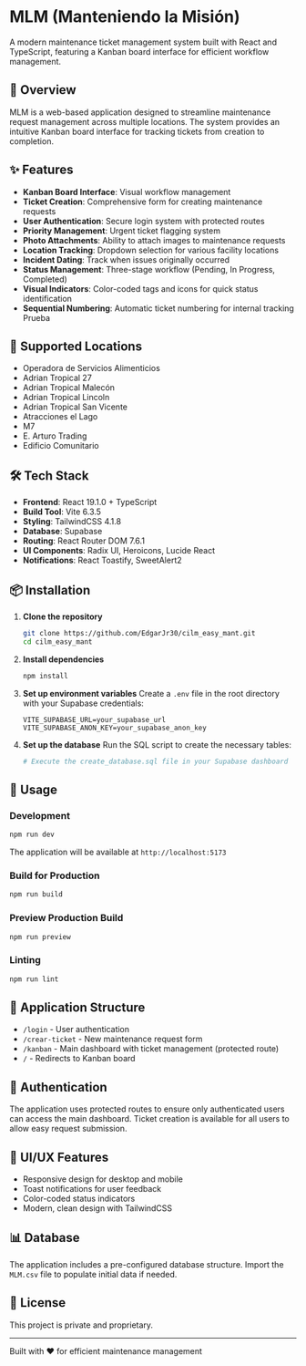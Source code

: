 # MLM (Manteniendo la Misión)

A modern maintenance ticket management system built with React and TypeScript, featuring a Kanban board interface for efficient workflow management.

## 🚀 Overview

MLM is a web-based application designed to streamline maintenance request management across multiple locations. The system provides an intuitive Kanban board interface for tracking tickets from creation to completion.

## ✨ Features

- **Kanban Board Interface**: Visual workflow management
- **Ticket Creation**: Comprehensive form for creating maintenance requests
- **User Authentication**: Secure login system with protected routes
- **Priority Management**: Urgent ticket flagging system
- **Photo Attachments**: Ability to attach images to maintenance requests
- **Location Tracking**: Dropdown selection for various facility locations
- **Incident Dating**: Track when issues originally occurred
- **Status Management**: Three-stage workflow (Pending, In Progress, Completed)
- **Visual Indicators**: Color-coded tags and icons for quick status identification
- **Sequential Numbering**: Automatic ticket numbering for internal tracking
Prueba

## 🏢 Supported Locations

- Operadora de Servicios Alimenticios
- Adrian Tropical 27
- Adrian Tropical Malecón
- Adrian Tropical Lincoln
- Adrian Tropical San Vicente
- Atracciones el Lago
- M7
- E. Arturo Trading
- Edificio Comunitario

## 🛠️ Tech Stack

- **Frontend**: React 19.1.0 + TypeScript
- **Build Tool**: Vite 6.3.5
- **Styling**: TailwindCSS 4.1.8
- **Database**: Supabase
- **Routing**: React Router DOM 7.6.1
- **UI Components**: Radix UI, Heroicons, Lucide React
- **Notifications**: React Toastify, SweetAlert2

## 📦 Installation

1. **Clone the repository**
   ```bash
   git clone https://github.com/EdgarJr30/cilm_easy_mant.git
   cd cilm_easy_mant
   ```

2. **Install dependencies**
   ```bash
   npm install
   ```

3. **Set up environment variables**
   Create a `.env` file in the root directory with your Supabase credentials:
   ```env
   VITE_SUPABASE_URL=your_supabase_url
   VITE_SUPABASE_ANON_KEY=your_supabase_anon_key
   ```

4. **Set up the database**
   Run the SQL script to create the necessary tables:
   ```bash
   # Execute the create_database.sql file in your Supabase dashboard
   ```

## 🚦 Usage

### Development

```bash
npm run dev
```

The application will be available at `http://localhost:5173`

### Build for Production

```bash
npm run build
```

### Preview Production Build

```bash
npm run preview
```

### Linting

```bash
npm run lint
```
## 📱 Application Structure

- `/login` - User authentication
- `/crear-ticket` - New maintenance request form
- `/kanban` - Main dashboard with ticket management (protected route)
- `/` - Redirects to Kanban board

## 🔐 Authentication

The application uses protected routes to ensure only authenticated users can access the main dashboard. Ticket creation is available for all users to allow easy request submission.

## 🎨 UI/UX Features

- Responsive design for desktop and mobile
- Toast notifications for user feedback
- Color-coded status indicators
- Modern, clean design with TailwindCSS

## 📊 Database

The application includes a pre-configured database structure. Import the `MLM.csv` file to populate initial data if needed.

## 📄 License

This project is private and proprietary.

---

Built with ❤️ for efficient maintenance management
```
